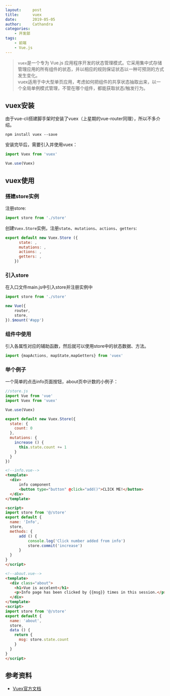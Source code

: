 ```yaml
---
layout:     post
title:      vuex
date:       2019-05-05
author:     Cathandra
categories:
    - 开发部
tags:
    - 前端
    - Vue.js
---
```

>`vuex`是一个专为 Vue.js 应用程序开发的状态管理模式。它采用集中式存储管理应用的所有组件的状态，并以相应的规则保证状态以一种可预测的方式发生变化。  
>vuex适用于中大型单页应用，考虑如何把组件的共享状态抽取出来，以一个全局单例模式管理，不管在哪个组件，都能获取状态/触发行为。

## vuex安装

由于vue-cli搭建脚手架时安装了vuex（上星期的vue-router同理），所以不多介绍。  

```node
npm install vuex --save
```

安装完毕后，需要引入并使用vuex：

```js
import Vuex from 'vuex'

Vue.use(Vuex)
```

## vuex使用

### 搭建store实例

注册store:

```js
import store from './store'
```

创建`Vuex.Store`实例，注册`state`、`mutations`、`actions`、`getters`:

```js
export default new Vuex.Store ({
      state: ,
      mutations: ,
      actions: ,
      getters: ,
    })
```

### 引入store

在入口文件main.js中引入store并注册实例中

```js
import store from './store'

new Vue({
    router,
    store,
}).$mount('#app')
```

### 组件中使用

引入各属性对应的辅助函数，然后就可以使用store中的状态数据、方法。

```js
import {mapActions, mapState,mapGetters} from 'vuex'
```

### 举个例子

一个简单的点击info页面按钮，about页中计数的小例子：

```js
//store.js
import Vue from 'vue'
import Vuex from 'vuex'

Vue.use(Vuex)

export default new Vuex.Store({
  state: {
    count: 0
  },
  mutations: {
    increase () {
      this.state.count += 1
    }
  }
})
```

```html
<!--info.vue-->
<template>
  <div>
      info component
      <button type="button" @click="add()">CLICK ME!</button>
  </div>
</template>

<script>
import store from '@/store'
export default {
  name: 'Info',
  store,
  methods: {
      add () {
          console.log('Click number added from info')
          store.commit('increase')
      }
  }
}
</script>

```

```html
<!--about.vue-->
<template>
  <div class="about">
    <h1>Vue is accelent</h1>
    <p>Info page has been clicked by {{msg}} times in this session.</p>
  </div>
</template>
<script>
import store from '@/store'
export default {
  name: 'about',
  store,
  data () {
    return {
      msg: store.state.count
    }
  }
}
</script>
```

## 参考资料

- [Vuex官方文档](https://vuex.vuejs.org/zh/)